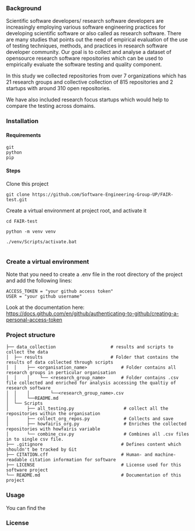 ### Background

Scientific software developers/ research software developers are increasingly employing various software engineering practices for developing scientific software or also called as research software.
There are many studies that points out the need of empirical evaluation of the use of testing techniques, methods, and practices in research software developer community. 
Our goal is to collect and analyse a dataset of opensource research software repositories which can be used to empirically evaluate the software testing and quality component.

In this study we collected repositories from over 7 organizations which has 21 research groups and collective collection of 815 repositories and 2 startups with around 310 open repositories. 

We have also included research focus startups which would help to compare the testing across domains.

    
    
    
    
### Installation 
    
    
    
#### Requirements 
    
    git 
    python 
    pip 
    
#### Steps 
Clone this project  
```
git clone https://github.com/Software-Engineering-Group-UP/FAIR-test.git
```
Create a virtual environment at project root, and activate it 
    
```
cd FAIR-test
    
python -m venv venv
    
./venv/Scripts/activate.bat
    
```
    
    
### Create a virtual environment 

Note that you need to create a .env file in the root directory of the project and add the following lines:
```
ACCESS_TOKEN = "your github access token" 
USER = "your github username" 
```
Look at the documentation here:  https://docs.github.com/en/github/authenticating-to-github/creating-a-personal-access-token
    
### Project structure
    
    ├── data_collection                     # results and scripts to collect the data  
    │  ├── results                          # Folder that contains the results of data collected through scripts
    │  │    ├── <organisation_name>	            # Folder contains all research groups in perticular organisation 
    │  │    │    └── <research_group_name>      # Folder contains .csv file collected and enriched for analysis accessing the qualtiy of research software 
    │  │    │        └──<research_group_name>.csv
    │  │    └──README.md 
    │  └── Scripts 
    │       ├── all_testing.py                   # collect all the repositories within the organisation
    │       ├── collect_org_repos.py             # Collects and save
    │       ├── howfairis_org.py                 # Enriches the collected repositories with howfairis variable
    │       └── combine_csv.py                   # Combines all .csv files in to single csv file.
    ├── .gitignore				                # Defines content which shouldn't be tracked by Git
    ├── CITATION.cff			                # Human- and machine-readable citation information for software
    ├── LICENSE				                    # License used for this software project
    └── README.md				                # Documentation of this project
    
    
     
### Usage 
You can find the 
    
### License 
